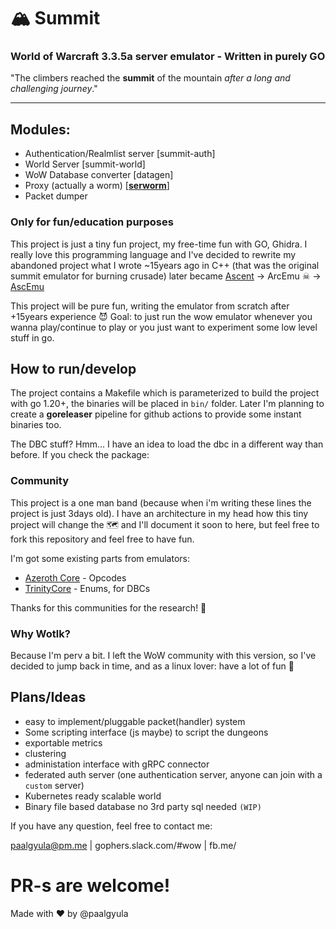 # 🏔 Summit
### World of Warcraft 3.3.5a server emulator - Written in purely GO

"The climbers reached the **summit** of the mountain *after a long and challenging journey*."

---

## Modules:

- Authentication/Realmlist server [summit-auth]
- World Server [summit-world]
- WoW Database converter [datagen]
- Proxy (actually a worm) [[**serworm**](docs/serworm.md)]
- Packet dumper

### Only for fun/education purposes

This project is just a tiny fun project, my free-time fun with GO, Ghidra. I really love this programming language and I've decided to rewrite my abandoned project what I wrote ~15years ago in C++ (that was the original summit emulator for burning crusade) later became [Ascent](https://github.com/SkyFire/ascent_classic) -> ArcEmu ☠ -> [AscEmu](https://github.com/AscEmu/AscEmu)

This project will be pure fun, writing the emulator from scratch after +15years experience 😈 Goal: to just run the wow emulator whenever you wanna play/continue to play or you just want to experiment some low level stuff in go. 

## How to run/develop
The project contains a Makefile which is parameterized to build the project with go 1.20+, the binaries will be placed in `bin/` folder. Later I'm planning to create a **goreleaser** pipeline for github actions to provide some instant binaries too.

The DBC stuff? Hmm... I have an idea to load the dbc in a different way than before. If you check the package: 

### Community

This project is a one man band (because when i'm writing these lines the project is just 3days old). I have an architecture in my head how this tiny project will change the 🗺 and I'll document it soon to here, but feel free to fork this repository and feel free to have fun. 

I'm got some existing parts from emulators:
- [Azeroth Core](https://github.com/azerothcore/azerothcore-wotlk) - Opcodes
- [TrinityCore](https://github.com/TrinityCore/TrinityCore/tree/3.3.5) - Enums, for DBCs

Thanks for this communities for the research! 🙏


### Why Wotlk?

Because I'm perv a bit. I left the WoW community with this version, so I've decided to jump back in time, and as a linux lover: have a lot of fun 🐧

## Plans/Ideas

- easy to implement/pluggable packet(handler) system
- Some scripting interface (js maybe) to script the dungeons
- exportable metrics
- clustering
- administation interface with gRPC connector
- federated auth server (one authentication server, anyone can join with a `custom` server)
- Kubernetes ready scalable world
- Binary file based database no 3rd party sql needed `(WIP)`

If you have any question, feel free to contact me:

paalgyula@pm.me | gophers.slack.com/#wow | fb.me/

# PR-s are welcome!

Made with ♥ by @paalgyula
